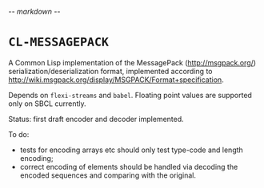 -*- markdown -*-

# `CL-MESSAGEPACK`

A Common Lisp implementation of the MessagePack (http://msgpack.org/)
serialization/deserialization format, implemented according to
http://wiki.msgpack.org/display/MSGPACK/Format+specification.

Depends on `flexi-streams` and `babel`. Floating point values are
supported only on SBCL currently.

Status: first draft encoder and decoder implemented.

To do:

 * tests for encoding arrays etc should only test type-code and length
   encoding;
 * correct encoding of elements should be handled via decoding the
   encoded sequences and comparing with the original.

